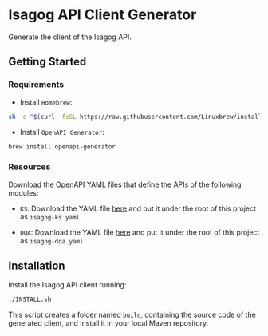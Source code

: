 # Isagog API Client Generator

Generate the client of the Isagog API.

## Getting Started

### Requirements

* Install `Homebrew`:
```bash
sh -c "$(curl -fsSL https://raw.githubusercontent.com/Linuxbrew/install/master/install.sh)"

```

* Install `OpenAPI Generator`:
```bash
brew install openapi-generator
```

### Resources

Download the OpenAPI YAML files that define the APIs of the following modules:

* `KS`: Download the YAML file [here](https://github.com/Isagog/KnowledgeService) 
and put it under the root of this project as `isagog-ks.yaml`

* `DQA`: Download the YAML file [here](https://github.com/Isagog/DQA) 
and put it under the root of this project as `isagog-dqa.yaml`

## Installation

Install the Isagog API client running:

```bash
./INSTALL.sh
```

This script creates a folder named `build`, containing the source code of the generated client, and install it in your local Maven repository.
